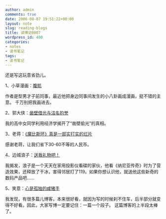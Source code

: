 ```yaml
---
author: admin
comments: true
date: 2006-08-07 19:51:22+00:00
layout: note
slug: reading-blogs
title: 读博记0807
wordpress_id: 480
categories:
- notes
- 读书笔记
tags:
- 读书笔记
---
```


还是写这玩意省劲儿。

1、小草漫画：[腹肌](http://12345.blog.dukuai.com/?action/viewspace/itemid/27379)

作者是型男才子前同事，最近他把身边同事间发生的小八卦画成漫画，挺不错的主意。 千万别把我画进去。

2、郭大侠：[凿壁借光与沽名钓誉](http://blog.sina.com.cn/u/4a22f44b0100050s)

我的高中女同学利用经济学揭开了“凿壁偷光”的真相。

3、老蒋：[《魔比斯环》真是一部实打实的烂片](http://www.5dblog.com/vip/laojiang/200608/294907.html)

感谢老蒋，让我们省下30-60不等的人民币。

4、边城浪子：[送我礼物吧！](http://blog.raylife.com/?p=386)

我揭发，浪子是一个天天在家用投影仪看碟的家伙，他看《纳尼亚传奇》时为了营造效果，还释放了干冰，害得邻居打了119。如果你想认识他，就送他这些新奇的数码产品吧……

5、笑意：[心是孤独的咸猪手](http://qitiandadasheng.spaces.live.com/blog/cns!24AAF2DBD7E4171A!725.entry)

我发现，有很多篇儿博客，本来很好看，就因为写的时候刹不住车，后半部分就变得不好看。因此，大家写博一定要记住：一篇一个段子。 这篇博客的上半段太棒了。
